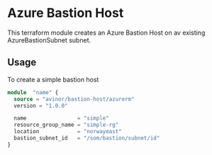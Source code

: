 # Azure Bastion Host

This terraform module creates an Azure Bastion Host on av existing AzureBastionSubnet subnet.

## Usage

To create a simple bastion host

```terraform
module  "name" {
  source = "avinor/bastion-host/azurerm"
  version = "1.0.0"

  name                = "simple"
  resource_group_name = "simple-rg"
  location            = "norwayeast"
  bastion_subnet_id   = "/som/bastion/subnet/id"
}
```
